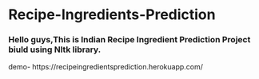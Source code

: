 # Recipe-Ingredients-Prediction
<h3><p>Hello guys,This is Indian Recipe Ingredient Prediction Project biuld using Nltk library.</p></h3>
demo- https://recipeingredientsprediction.herokuapp.com/
